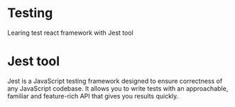 # Testing

Learing test react framework with Jest tool

# Jest tool

Jest is a JavaScript testing framework designed to ensure correctness of any JavaScript codebase. It allows you to write tests with an approachable, familiar and feature-rich API that gives you results quickly.
